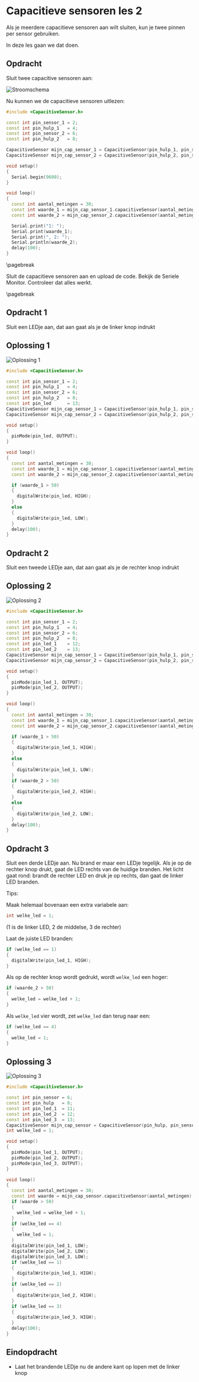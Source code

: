 # Capacitieve sensoren les 2

Als je meerdere capacitieve sensoren aan wilt sluiten,
kun je twee pinnen per sensor gebruiken.

In deze les gaan we dat doen.

## Opdracht

Sluit twee capacitive sensoren aan:

![Stroomschema](CapacitieveSensor2.png)

Nu kunnen we de capacitieve sensoren uitlezen:

```c++
#include <CapacitiveSensor.h>

const int pin_sensor_1 = 2;
const int pin_hulp_1   = 4;
const int pin_sensor_2 = 6;
const int pin_hulp_2   = 8;

CapacitiveSensor mijn_cap_sensor_1 = CapacitiveSensor(pin_hulp_1, pin_sensor_1);        
CapacitiveSensor mijn_cap_sensor_2 = CapacitiveSensor(pin_hulp_2, pin_sensor_2);        

void setup()                    
{
  Serial.begin(9600);
}

void loop()                    
{
  const int aantal_metingen = 30;
  const int waarde_1 = mijn_cap_sensor_1.capacitiveSensor(aantal_metingen);
  const int waarde_2 = mijn_cap_sensor_2.capacitiveSensor(aantal_metingen);

  Serial.print("1: ");
  Serial.print(waarde_1);
  Serial.print(", 2: ");
  Serial.println(waarde_2);
  delay(100);
}
```

\pagebreak

Sluit de capacitieve sensoren aan en upload de code. Bekijk de Seriele Monitor.
Controleer dat alles werkt.

\pagebreak

## Opdracht 1

Sluit een LEDje aan, dat aan gaat als je de linker knop indrukt

## Oplossing 1

![Oplossing 1](CapacitieveSensor2_1.png)

```c++
#include <CapacitiveSensor.h>

const int pin_sensor_1 = 2;
const int pin_hulp_1   = 4;
const int pin_sensor_2 = 6;
const int pin_hulp_2   = 8;
const int pin_led      = 13;
CapacitiveSensor mijn_cap_sensor_1 = CapacitiveSensor(pin_hulp_1, pin_sensor_1);        
CapacitiveSensor mijn_cap_sensor_2 = CapacitiveSensor(pin_hulp_2, pin_sensor_2);        

void setup()                    
{
  pinMode(pin_led, OUTPUT);
}

void loop()                    
{
  const int aantal_metingen = 30;
  const int waarde_1 = mijn_cap_sensor_1.capacitiveSensor(aantal_metingen);
  const int waarde_2 = mijn_cap_sensor_2.capacitiveSensor(aantal_metingen);

  if (waarde_1 > 50)
  {
    digitalWrite(pin_led, HIGH);
  }
  else
  {
    digitalWrite(pin_led, LOW);
  }
  delay(100);
}
```

## Opdracht 2

Sluit een tweede LEDje aan, dat aan gaat als je de rechter knop indrukt

## Oplossing 2

![Oplossing 2](CapacitieveSensor2_2.png)

```c++
#include <CapacitiveSensor.h>

const int pin_sensor_1 = 2;
const int pin_hulp_1   = 4;
const int pin_sensor_2 = 6;
const int pin_hulp_2   = 8;
const int pin_led_1    = 12;
const int pin_led_2    = 13;
CapacitiveSensor mijn_cap_sensor_1 = CapacitiveSensor(pin_hulp_1, pin_sensor_1);        
CapacitiveSensor mijn_cap_sensor_2 = CapacitiveSensor(pin_hulp_2, pin_sensor_2);        

void setup()                    
{
  pinMode(pin_led_1, OUTPUT);
  pinMode(pin_led_2, OUTPUT);
}

void loop()                    
{
  const int aantal_metingen = 30;
  const int waarde_1 = mijn_cap_sensor_1.capacitiveSensor(aantal_metingen);
  const int waarde_2 = mijn_cap_sensor_2.capacitiveSensor(aantal_metingen);

  if (waarde_1 > 50)
  {
    digitalWrite(pin_led_1, HIGH);
  }
  else
  {
    digitalWrite(pin_led_1, LOW);
  }
  if (waarde_2 > 50)
  {
    digitalWrite(pin_led_2, HIGH);
  }
  else
  {
    digitalWrite(pin_led_2, LOW);
  }
  delay(100);
}
```

## Opdracht 3

Sluit een derde LEDje aan.
Nu brand er maar een LEDje tegelijk.
Als je op de rechter knop drukt, gaat de LED rechts van de huidige branden.
Het licht gaat rond: brandt de rechter LED en druk je op rechts, dan gaat de linker LED branden.

Tips:

Maak helemaal bovenaan een extra variabele aan:

```c++
int welke_led = 1;
```

(1 is de linker LED, 2 de middelse, 3 de rechter)

Laat de juiste LED branden:

```c++
if (welke_led == 1)
{
  digitalWrite(pin_led_1, HIGH);
}
```

Als op de rechter knop wordt gedrukt, wordt `welke_led` een hoger:

```c++
if (waarde_2 > 50)
{
  welke_led = welke_led + 1;
}
```

Als `welke_led` vier wordt, zet `welke_led` dan terug naar een:

```c++
if (welke_led == 4)
{
  welke_led = 1;
}
```


## Oplossing 3

![Oplossing 3](CapacitieveSensor2_3.png)

```c++
#include <CapacitiveSensor.h>

const int pin_sensor = 6;
const int pin_hulp   = 8;
const int pin_led_1  = 11;
const int pin_led_2  = 12;
const int pin_led_3  = 13;
CapacitiveSensor mijn_cap_sensor = CapacitiveSensor(pin_hulp, pin_sensor);        
int welke_led = 1;

void setup()                    
{
  pinMode(pin_led_1, OUTPUT);
  pinMode(pin_led_2, OUTPUT);
  pinMode(pin_led_3, OUTPUT);
}

void loop()                    
{
  const int aantal_metingen = 30;
  const int waarde = mijn_cap_sensor.capacitiveSensor(aantal_metingen);
  if (waarde > 50)
  {
    welke_led = welke_led + 1;
  }
  if (welke_led == 4)
  {
    welke_led = 1;  
  }
  digitalWrite(pin_led_1, LOW);
  digitalWrite(pin_led_2, LOW);
  digitalWrite(pin_led_3, LOW);
  if (welke_led == 1)
  {
    digitalWrite(pin_led_1, HIGH);
  }
  if (welke_led == 2)
  {
    digitalWrite(pin_led_2, HIGH);
  }
  if (welke_led == 3)
  {
    digitalWrite(pin_led_3, HIGH);
  }
  delay(100);
}
```

## Eindopdracht

* Laat het brandende LEDje nu de andere kant op lopen met de linker knop

